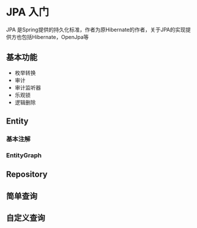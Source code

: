 # JPA 入门
JPA 是Spring提供的持久化标准，作者为原Hibernate的作者，关于JPA的实现提供方也包括Hibernate，OpenJpa等

## 基本功能
- 枚举转换
- 审计
- 审计监听器
- 乐观锁
- 逻辑删除


## Entity
### 基本注解
### EntityGraph

## Repository

## 简单查询

## 自定义查询